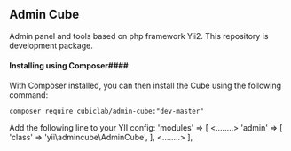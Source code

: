 ## Admin Cube ##

Admin panel and tools based on php framework Yii2.
This repository is development package.

#### Installing using Composer####

With Composer installed, you can then install the Cube using the following command:

    composer require cubiclab/admin-cube:"dev-master"

Add the following line to your YII config:
    'modules' => [
        <........>
        'admin' => [
            'class' => 'yii\admincube\AdminCube',
        ],
        <........>
    ],